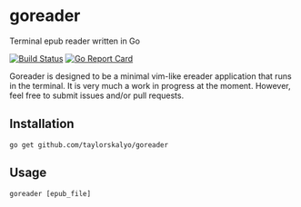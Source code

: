 # goreader

Terminal epub reader written in Go

[![Build Status](https://travis-ci.org/taylorskalyo/goreader.svg?branch=master)](https://travis-ci.org/taylorskalyo/goreader)
[![Go Report Card](https://goreportcard.com/badge/github.com/taylorskalyo/goreader)](https://goreportcard.com/report/github.com/taylorskalyo/goreader)

Goreader is designed to be a minimal vim-like ereader application that runs in the terminal. It is very much a work in progress at the moment. However, feel free to submit issues and/or pull requests.

## Installation

``` shell
go get github.com/taylorskalyo/goreader
```

## Usage

``` shell
goreader [epub_file]
```
